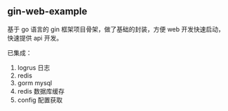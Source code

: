 ## gin-web-example

基于 go 语言的 gin 框架项目骨架，做了基础的封装，方便 web 开发快速启动，快速提供 api 开发。

已集成：
1. logrus 日志
2. redis
3. gorm mysql
4. redis 数据库缓存
5. config 配置获取
